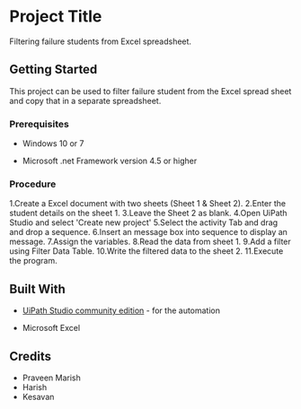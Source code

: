 # Project Title

Filtering failure students from Excel spreadsheet. 

## Getting Started

This project can be used to filter failure student from the Excel spread sheet and copy that in a separate spreadsheet. 

### Prerequisites

* Windows 10 or 7

* Microsoft .net Framework version 4.5 or higher

### Procedure

1.Create a Excel document with two sheets (Sheet 1 & Sheet 2).
2.Enter the student details on the sheet 1.
3.Leave the Sheet 2 as blank.
4.Open UiPath Studio and select 'Create new project' 
5.Select the activity Tab and drag and drop a sequence.
6.Insert an message box into sequence to display an message.
7.Assign the variables.
8.Read the data from sheet 1.
9.Add a filter using Filter Data Table.
10.Write the filtered data to the sheet 2.
11.Execute the program.


## Built With

* [UiPath Studio community edition](https://www.uipath.com/developers/community-edition) - for the automation

* Microsoft Excel


## Credits

* Praveen Marish
* Harish
* Kesavan